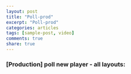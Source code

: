 ```yaml
---
layout: post
title: "Poll-prod"
excerpt: "Poll-prod"
categories: articles
tags: [sample-post, video]
comments: true
share: true
---
```

### [Production] poll new player - all layouts:
<br>
<div class="apester-media" data-media-id="5c62ce591179bb23571816e3" height="604"></div><script async
src="https://static.apester.com/js/sdk/latest/apester-sdk.js"></script>
<br>
